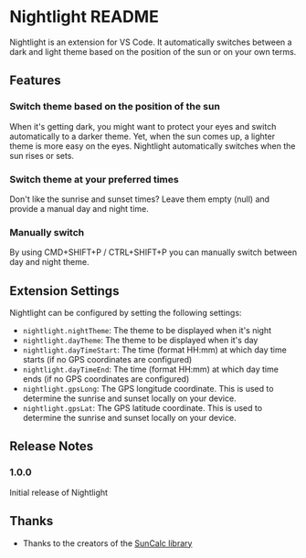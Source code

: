 # Nightlight README

Nightlight is an extension for VS Code. It automatically switches between a dark and light theme based on the position of the sun or on your own terms.

## Features

### Switch theme based on the position of the sun
When it's getting dark, you might want to protect your eyes and switch automatically to a darker theme. Yet, when the sun comes up, a lighter theme is more easy on the eyes. Nightlight automatically switches when the sun rises or sets. 

### Switch theme at your preferred times
Don't like the sunrise and sunset times? Leave them empty (null) and provide a manual day and night time. 

### Manually switch
By using CMD+SHIFT+P / CTRL+SHIFT+P you can manually switch between day and night theme.

## Extension Settings

Nightlight can be configured by setting the following settings:

* `nightlight.nightTheme`: The theme to be displayed when it's night
* `nightlight.dayTheme`: The theme to be displayed when it's day
* `nightlight.dayTimeStart`: The time (format HH:mm) at which day time starts (if no GPS coordinates are configured)
* `nightlight.dayTimeEnd`: The time (format HH:mm) at which day time ends (if no GPS coordinates are configured) 
* `nightlight.gpsLong`: The GPS longitude coordinate. This is used to determine the sunrise and sunset locally on your device.
* `nightlight.gpsLat`: The GPS latitude coordinate. This is used to determine the sunrise and sunset locally on your device.

## Release Notes

### 1.0.0

Initial release of Nightlight

## Thanks

* Thanks to the creators of the [SunCalc library](https://github.com/mourner/suncalc)

